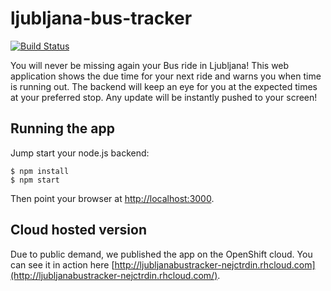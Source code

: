 # ljubljana-bus-tracker

[![Build Status](https://secure.travis-ci.org/nejctrdin/ljubljana-bus-tracker.png)](http://travis-ci.org/nejctrdin/ljubljana-bus-tracker)

You will never be missing again your Bus ride in Ljubljana! This web application shows the due time for your next ride and warns you when time is running out.
The backend will keep an eye for you at the expected times at your preferred stop. Any update will be instantly pushed to your screen!

## Running the app

Jump start your node.js backend:

```
$ npm install
$ npm start
```

Then point your browser at [http://localhost:3000](http://localhost:3000).

## Cloud hosted version

Due to public demand, we published the app on the OpenShift cloud. You can see it in action here [http://ljubljanabustracker-nejctrdin.rhcloud.com](http://ljubljanabustracker-nejctrdin.rhcloud.com/).
